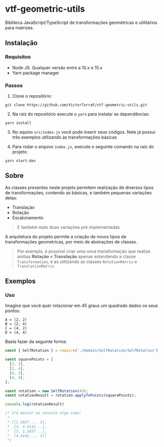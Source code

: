 # vtf-geometric-utils
Bibliteca JavaScript/TypeScript de transformações geométricas e utilitários para matrizes.

## Instalação

### Requisitos
- Node JS. Qualquer versão entre a 10.x e 15.x
- Yarn package manager

### Passos
1. Clone o repositório:
```
git clone https://github.com/VictorTurraF/vtf-geometric-utils.git
```

2. Na raíz do repositório execute o `yarn` para instalar as dependências:
```
yarn install
```

3. No aquivo `src/index.js` você pode inserir seus códigos. Nele já possui três exemplos utilizando as transformações básicas

4. Para rodar o arquivo `index.js`, execute o seguinte comando na raiz do projeto:
```
yarn start:dev
```

## Sobre
As classes presentes neste projeto permitem realização de diversos tipos de transformações, contendo as básicas, e também pequenas variações delas:

- Translação
- Rotação
- Escalonamento

> E também mais duas variações pré implementadas

A arquitetura do projeto permite a criação de novos tipos de transformações geometricas, por meio de abstrações de classes.

>Por exemplo, é possível criar uma nova transformação que realize ambas __Rotação__ e __Translação__ apenas estendendo a classe `Transformation`, e as utilizando as classes `RotationMatrix` e `TranslationMatrix`   

## Exemplos
### Uso

Imagine que você quer rotacionar em 45 graus um quadrado dados os seus pontos:
```
A = (2, 2)
B = (2, 4)
C = (4, 2)
D = (4, 4)
```

Basta fazer da seguinte forma:
```js
const { SelfRotation } = require('./Domain/SelfRotation/SelfRotation');

const squarePoints = [
  [2, 2],
  [2, 4],
  [4, 2],
  [4, 4],
];

const rotation = new SelfRotation(45);
const rotationResult = rotation.applyToPoints(squarePoints);

console.log(rotationResult)

/* Irá mostar no console algo como:
 *
 * [[1.5857..., 3], 
 *  [3, 4.4142...],
 *  [3, 1.5857...], 
 *  [4.4142..., 3]] 
 */
```